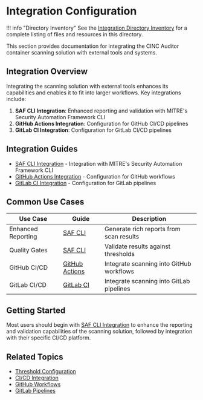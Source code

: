 # Integration Configuration

!!! info "Directory Inventory"
    See the [Integration Directory Inventory](inventory.md) for a complete listing of files and resources in this directory.

This section provides documentation for integrating the CINC Auditor container scanning solution with external tools and systems.

## Integration Overview

Integrating the scanning solution with external tools enhances its capabilities and enables it to fit into larger workflows. Key integrations include:

1. **SAF CLI Integration**: Enhanced reporting and validation with MITRE's Security Automation Framework CLI
2. **GitHub Actions Integration**: Configuration for GitHub CI/CD pipelines
3. **GitLab CI Integration**: Configuration for GitLab CI/CD pipelines

## Integration Guides

- [SAF CLI Integration](saf-cli.md) - Integration with MITRE's Security Automation Framework CLI
- [GitHub Actions Integration](github.md) - Configuration for GitHub workflows
- [GitLab CI Integration](gitlab.md) - Configuration for GitLab pipelines

## Common Use Cases

| Use Case | Guide | Description |
|----------|-------|-------------|
| Enhanced Reporting | [SAF CLI](saf-cli.md) | Generate rich reports from scan results |
| Quality Gates | [SAF CLI](saf-cli.md#threshold-validation) | Validate results against thresholds |
| GitHub CI/CD | [GitHub Actions](github.md) | Integrate scanning into GitHub workflows |
| GitLab CI/CD | [GitLab CI](gitlab.md) | Integrate scanning into GitLab pipelines |

## Getting Started

Most users should begin with [SAF CLI Integration](saf-cli.md) to enhance the reporting and validation capabilities of the scanning solution, followed by integration with their specific CI/CD platform.

## Related Topics

- [Threshold Configuration](../thresholds/index.md)
- [CI/CD Integration](../../integration/index.md)
- [GitHub Workflows](../../github-workflow-examples/index.md)
- [GitLab Pipelines](../../gitlab-pipeline-examples/index.md)
